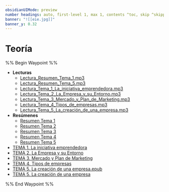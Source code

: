 ```yaml
---
obsidianUIMode: preview
number headings: auto, first-level 1, max 1, contents ^toc, skip ^skipped, start-at 1, _.1.1.
banner: "![[eie.jpg]]"
banner_y: 0.32
---
```

# Teoría

%% Begin Waypoint %%
- **Lecturas**
	- [Lectura_Resumen_Tema_1.mp3](./Lecturas/Lectura_Resumen_Tema_1.mp3)
	- [Lectura_Resumen_Tema_5.mp3](./Lecturas/Lectura_Resumen_Tema_5.mp3)
	- [Lectura_Tema_1_La_iniciativa_emprendedora.mp3](./Lecturas/Lectura_Tema_1_La_iniciativa_emprendedora.mp3)
	- [Lectura_Tema_2_La_Empresa_y_su_Entorno.mp3](./Lecturas/Lectura_Tema_2_La_Empresa_y_su_Entorno.mp3)
	- [Lectura_Tema_3_Mercado_y_Plan_de_Marketing.mp3](./Lecturas/Lectura_Tema_3_Mercado_y_Plan_de_Marketing.mp3)
	- [Lectura_Tema_4_Tipos_de_empresas.mp3](./Lecturas/Lectura_Tema_4_Tipos_de_empresas.mp3)
	- [Lectura_Tema_5_La_creación_de_una_empresa.mp3](./Lecturas/Lectura_Tema_5_La_creaci%C3%B3n_de_una_empresa.mp3)
- **Resúmenes**
	- [Resumen Tema 1](./Res%C3%BAmenes/Resumen%20Tema%201.md)
	- [Resumen Tema 2](./Res%C3%BAmenes/Resumen%20Tema%202.md)
	- [Resumen Tema 3](./Res%C3%BAmenes/Resumen%20Tema%203.md)
	- [Resumen Tema 4](./Res%C3%BAmenes/Resumen%20Tema%204.md)
	- [Resumen Tema 5](./Res%C3%BAmenes/Resumen%20Tema%205.md)
- [TEMA 1. La iniciativa emprendedora](./TEMA%201.%20La%20iniciativa%20emprendedora.md)
- [TEMA 2. La Empresa y su Entorno](./TEMA%202.%20La%20Empresa%20y%20su%20Entorno.md)
- [TEMA 3. Mercado y Plan de Marketing](./TEMA%203.%20Mercado%20y%20Plan%20de%20Marketing.md)
- [TEMA 4. Tipos de empresas](./TEMA%204.%20Tipos%20de%20empresas.md)
- [TEMA 5. La creación de una empresa.epub](./TEMA%205.%20La%20creaci%C3%B3n%20de%20una%20empresa.epub)
- [TEMA 5. La creación de una empresa](./TEMA%205.%20La%20creaci%C3%B3n%20de%20una%20empresa.md)

%% End Waypoint %%